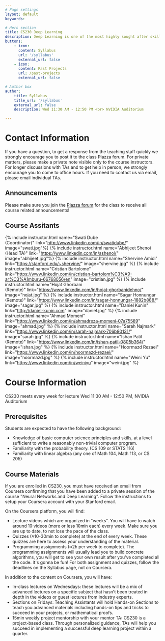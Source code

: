 ```yaml
---
# Page settings
layout: default
keywords:

# Hero section
title: CS230 Deep Learning
description: Deep Learning is one of the most highly sought after skills in AI. In this course, you will learn the foundations of Deep Learning, understand how to build neural networks, and learn how to lead successful machine learning projects. You will learn about Convolutional networks, RNNs, LSTM, Adam, Dropout, BatchNorm, Xavier/He initialization, and more.
buttons:
    - icon: 
      content: Syllabus
      url: '/syllabus'
      external_url: false
    - icon: 
      content: Past Projects
      url: /past-projects
      external_url: false

# Author box
author:
    title: Syllabus
    title_url: '/syllabus'
    external_url: false
    description: Wed 11:30 AM - 12:50 PM <br> NVIDIA Auditorium

---
```


# Contact Information

If you have a question, to get a response from the teaching staff quickly we strongly encourage you to post it to the class Piazza forum. For private matters, please make a private note visible only to the course instructors. For longer discussions with TAs and to get help in person, we strongly encourage you to come to office hours. If you need to contact us via email, please email individual TAs.

## Announcements

Please make sure you join the [Piazza forum](https://piazza.com/class/jqlmsmrpyak1oz) for the class to receive all course related announcements!

## Course Assitants

{% include instructor.html name="Swati Dube<br>(Coordinator)" link="http://www.linkedin.com/in/swatidube/" image="swati.jpg"%}
{% include instructor.html name="Abhijeet Shenoi<br>(Head TA)" link="https://www.linkedin.com/in/ashenoi/" image="abhijeet.jpg"%}
{% include instructor.html name="Shervine Amidi" link="https://stanford.edu/~shervine/" image="shervine.jpg" %}
{% include instructor.html name="Cristian Bartolome" link="https://www.linkedin.com/in/cristian-bartolom%C3%A9-ar%C3%A1mburu-66768056/en" image="cristian.jpg" %}
{% include instructor.html name="Hojat Ghorbani<br>(Remote)" link="https://www.linkedin.com/in/hojat-ghorbanidehno/" image="hojat.jpg" %}
{% include instructor.html name="Sagar Honnungar<br>(Remote)" link="https://www.linkedin.com/in/sagar-honnungar-1882b888/" image="sagar.jpg" %}
{% include instructor.html name="Daniel Kunin" link="http://daniel-kunin.com" image="daniel.jpg" %}
{% include instructor.html name="Ahmad Momeni" link="https://www.linkedin.com/in/ahmadreza-momeni-07a75589" image="ahmad.jpg" %}
{% include instructor.html name="Sarah Najmark" link="https://www.linkedin.com/in/sarah-najmark-706b80131/" image="sarah.jpg" %}
{% include instructor.html name="Ishan Patil<br>(Remote)" link="https://www.linkedin.com/in/ishan-patil-0805b364/" image="ishan.jpg" %}
{% include instructor.html name="Hoormazd Rezaei" link="https://www.linkedin.com/in/hoormazd-rezaei/" image="hoormazd.jpg" %}
{% include instructor.html name="Weini Yu" link="https://www.linkedin.com/in/weiniyu" image="weini.jpg" %}



# Course Information

CS230 meets every week for lecture Wed 11:30 AM - 12:50 PM, NVIDIA Auditorium

## Prerequisites
Students are expected to have the following background:
 * Knowledge of basic computer science principles and skills, at a level sufficient to write a reasonably non-trivial computer program.
 * Familiarity with the probability theory. (CS 109 or STATS 116)
 * Familiarity with linear algebra (any one of Math 104, Math 113, or CS 205)

## Course Materials
If you are enrolled in CS230, you must have received an email from Coursera confirming that you have been added to a private session of the course "Neural Networks and Deep Learning". Follow the instructions to setup your Coursera account with your Stanford email.

On the Coursera platform, you will find:
 * Lecture videos which are organized in "weeks". You will have to watch around 10 videos (more or less 10min each) every week. Make sure you are up to date, to not lose the pace of the class.
 * Quizzes (≈10-30min to complete) at the end of every week. These quizzes are here to assess your understanding of the material.
 * Programming assignments (≈2h per week to complete). The programming assignments will usually lead you to build concrete algorithms, you will get to see your own result after you've completed all the code. It's gonna be fun! For both assignment and quizzes, follow the deadlines on the Syllabus page, not on Coursera.

In addition to the content on Coursera, you will have:
 * In-class lectures on Wednesdays: these lectures will be a mix of advanced lectures on a specific subject that hasn't been treated in depth in the videos or guest lectures from industry experts.
 * Sections on Fridays: Teaching Assistants will hold Hands-on Sections to teach you advanced materials including hands-on tips and tricks to succeed in your projects, or mathematical proofs.
 * 15min weekly project mentorship with your mentor TA: CS230 is a project-based class. Through personalized guidance, TAs will help you succeed in implementing a successful deep learning project within a quarter.

